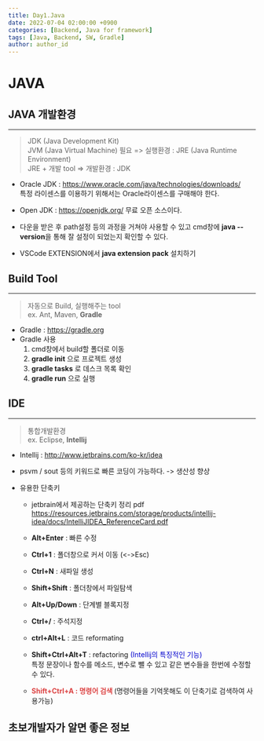 ```yaml
---
title: Day1.Java
date: 2022-07-04 02:00:00 +0900
categories: [Backend, Java for framework]
tags: [Java, Backend, SW, Gradle] 
author: author_id 
---
```


# JAVA

## JAVA 개발환경
---

> JDK (Java Development Kit)  
JVM (Java Virtual Machine) 필요 => 실행환경 : JRE (Java Runtime Environment)  
JRE + 개발 tool => 개발환경 : JDK  

- Oracle JDK : https://www.oracle.com/java/technologies/downloads/  
특정 라이센스를 이용하기 위해서는 Oracle라이센스를 구매해야 한다.

- Open JDK : https://openjdk.org/
무료 오픈 소스이다.

- 다운을 받은 후 path설정 등의 과정을 거쳐야 사용할 수 있고 cmd창에 **java --version**을 통해 잘 설정이 되었는지 확인할 수 있다.

- VSCode EXTENSION에서 **java extension pack** 설치하기

## Build Tool
---

> 자동으로 Build, 실행해주는 tool  
ex. Ant, Maven, **Gradle**
- Gradle : https://gradle.org
- Gradle 사용  
    1. cmd창에서 build할 폴더로 이동
    2. **gradle init** 으로 프로젝트 생성
    3. **gradle tasks** 로 데스크 목록 확인
    4. **gradle run** 으로 실행 

## IDE
---

> 통합개발환경  
 ex. Eclipse, **Intellij**
 
 - Intellij : http://www.jetbrains.com/ko-kr/idea
 - psvm / sout 등의 키워드로 빠른 코딩이 가능하다. -> 생산성 향상  

 - 유용한 단축키
    - jetbrain에서 제공하는 단축키 정리 pdf   
    https://resources.jetbrains.com/storage/products/intellij-idea/docs/IntelliJIDEA_ReferenceCard.pdf  
    
    - **Alt+Enter** : 빠른 수정
    - **Ctrl+1**    : 폴더창으로 커서 이동 (<->Esc)
    - **Ctrl+N**    : 새파일 생성
    - **Shift+Shift** : 폴더창에서 파일탐색
    - **Alt+Up/Down** : 단계별 블록지정
    - **Ctrl+/**      : 주석지정
    - **ctrl+Alt+L**  : 코드 reformating
    - **Shift+Ctrl+Alt+T** : refactoring <span style="color: #0000CD">(Intellij의 특징적인 기능)</span>  
    특정 문장이나 함수를 메소드, 변수로 뺄 수 있고 같은 변수들을 한번에 수정할 수 있다.
    - **<span style ="color: #dc4343">Shift+Ctrl+A : 명령어 검색 </span>** (명령어들을 기억못해도 이 단축기로 검색하여 사용가능)


## 초보개발자가 알면 좋은 정보
